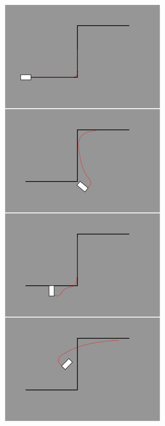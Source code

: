 
![Alt Text](videos/linearbezier_demo1.gif)
![Alt Text](videos/linearbezier_demo2.gif)
![Alt Text](videos/linearbezier_demo3.gif)
![Alt Text](videos/linearbezier_demo4.gif)
